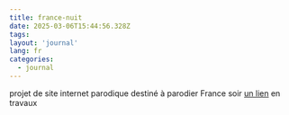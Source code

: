 ```yaml
---
title: france-nuit
date: 2025-03-06T15:44:56.328Z
tags:
layout: 'journal'
lang: fr
categories: 
  - journal
---
```

projet de site internet parodique destiné à parodier France soir 
<a href="https://france-nuit.github.io/article/">un lien</a>
en travaux

